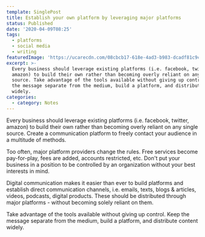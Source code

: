 ```yaml
---
template: SinglePost
title: Establish your own platform by leveraging major platforms
status: Published
date: '2020-04-09T08:25'
tags:
  - platforms
  - social media
  - writing
featuredImage: 'https://ucarecdn.com/08cbcb17-618e-4ad3-b983-dcadf81c9ca2/'
excerpt: >-
  Every business should leverage existing platforms (i.e. facebook, twitter,
  amazon) to build their own rather than becoming overly reliant on any single
  source. Take advantage of the tools available without giving up control. Keep
  the message separate from the medium, build a platform, and distribute content
  widely.
categories:
  - category: Notes
---
```

Every business should leverage existing platforms (i.e. facebook, twitter, amazon) to build their own rather than becoming overly reliant on any single source. Create a communication platform to freely contact your audience in a multitude of methods.

Too often, major platform providers change the rules. Free services become pay-for-play, fees are added, accounts restricted, etc. Don't put your business in a position to be controlled by an organization without your best interests in mind.

Digital communication makes it easier than ever to build platforms and establish direct communication channels, i.e. emails, texts, blogs & articles, videos, podcasts, digital products. These should be distributed through major platforms - without becoming solely reliant on them.

Take advantage of the tools available without giving up control. Keep the message separate from the medium, build a platform, and distribute content widely.
